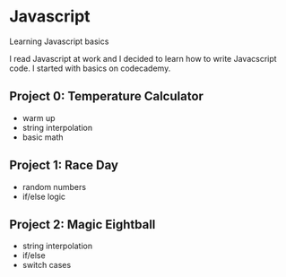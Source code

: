 # Javascript
Learning Javascript basics

I read Javascript at work and I decided to learn how to write Javacscript code. I started with basics on codecademy.

## Project 0: Temperature Calculator
* warm up
* string interpolation
* basic math

## Project 1: Race Day
* random numbers
* if/else logic

## Project 2: Magic Eightball
* string interpolation
* if/else
* switch cases

